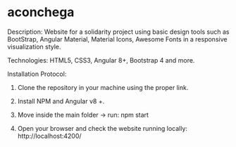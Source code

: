 # aconchega

Description: Website for a solidarity project using basic design tools such as BootStrap, Angular Material, Material Icons, Awesome Fonts in a responsive visualization style.

Technologies: HTML5, CSS3, Angular 8+, Bootstrap 4 and more.

Installation Protocol:

1. Clone the repository in your machine using the proper link.

2. Install NPM and Angular v8 +.

3. Move inside the main folder -> run: npm start

4. Open your browser and check the website running locally: http://localhost:4200/
